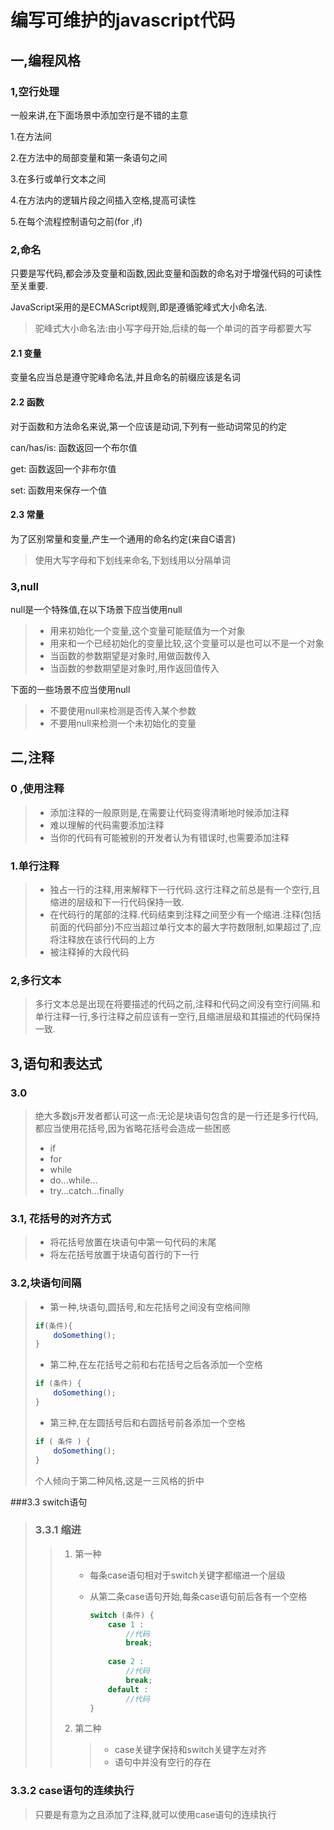 # 编写可维护的javascript代码



## 一,编程风格



### 1,空行处理

一般来讲,在下面场景中添加空行是不错的主意

1.在方法间

2.在方法中的局部变量和第一条语句之间

3.在多行或单行文本之间

4.在方法内的逻辑片段之间插入空格,提高可读性

5.在每个流程控制语句之前(for ,if)

### 2,命名

只要是写代码,都会涉及变量和函数,因此变量和函数的命名对于增强代码的可读性至关重要.

JavaScript采用的是ECMAScript规则,即是遵循驼峰式大小命名法.

> 驼峰式大小命名法:由小写字母开始,后续的每一个单词的首字母都要大写

#### 2.1  变量

变量名应当总是遵守驼峰命名法,并且命名的前缀应该是名词

#### 2.2 函数

对于函数和方法命名来说,第一个应该是动词,下列有一些动词常见的约定

can/has/is: 函数返回一个布尔值

get: 函数返回一个非布尔值

set: 函数用来保存一个值

#### 2.3 常量

为了区别常量和变量,产生一个通用的命名约定(来自C语言)

>使用大写字母和下划线来命名,下划线用以分隔单词

### 3,null

null是一个特殊值,在以下场景下应当使用null

>* 用来初始化一个变量,这个变量可能赋值为一个对象
>* 用来和一个已经初始化的变量比较,这个变量可以是也可以不是一个对象
>* 当函数的参数期望是对象时,用做函数传入
>* 当函数的参数期望是对象时,用作返回值传入

下面的一些场景不应当使用null

>* 不要使用null来检测是否传入某个参数
>* 不要用null来检测一个未初始化的变量



## 二,注释

### 0 ,使用注释

>* 添加注释的一般原则是,在需要让代码变得清晰地时候添加注释
>* 难以理解的代码需要添加注释
>* 当你的代码有可能被别的开发者认为有错误时,也需要添加注释
>
>

### 1.单行注释

> * 独占一行的注释,用来解释下一行代码.这行注释之前总是有一个空行,且缩进的层级和下一行代码保持一致.
> * 在代码行的尾部的注释.代码结束到注释之间至少有一个缩进.注释(包括前面的代码部分)不应当超过单行文本的最大字符数限制,如果超过了,应将注释放在该行代码的上方
> * 被注释掉的大段代码

### 2,多行文本

>多行文本总是出现在将要描述的代码之前,注释和代码之间没有空行间隔.和单行注释一行,多行注释之前应该有一空行,且缩进层级和其描述的代码保持一致.

## 3,语句和表达式

### 3.0

>绝大多数js开发者都认可这一点:无论是块语句包含的是一行还是多行代码,都应当使用花括号,因为省略花括号会造成一些困惑
>
>* if
>* for
>* while
>* do...while...
>* try...catch...finally 

### 3.1, 花括号的对齐方式

>* 将花括号放置在块语句中第一句代码的末尾
>* 将左花括号放置于块语句首行的下一行

### 3.2,块语句间隔

>* 第一种,块语句,圆括号,和左花括号之间没有空格间隙
>
>  ```js
>  if(条件){
>      doSomething();
>  }
>  ```
>
>* 第二种,在左花括号之前和右花括号之后各添加一个空格
>
>  ```js
>  if (条件) {
>      doSomething();
>  }
>  ```
>
>* 第三种,在左圆括号后和右圆括号前各添加一个空格
>
>  ```js
>  if ( 条件 ) {
>      doSomething();
>  }
>  ```
>
>  个人倾向于第二种风格,这是一三风格的折中

###3.3 switch语句

>### 3.3.1  缩进
>
>> 1. 第一种
>>
>>    - 每条case语句相对于switch关键字都缩进一个层级
>>
>>    - 从第二条case语句开始,每条case语句前后各有一个空格
>>
>>      ```js
>>      switch (条件) {
>>          case 1 :
>>              //代码
>>              break;
>>              
>>          case 2 :
>>              //代码
>>              break;
>>         	default :
>>              //代码
>>      }
>>      ```
>>
>> 2. 第二种
>>
>>    > * case关键字保持和switch关键字左对齐
>>    > * 语句中并没有空行的存在

### 3.3.2 case语句的连续执行

>只要是有意为之且添加了注释,就可以使用case语句的连续执行

















